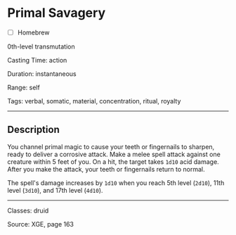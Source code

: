 # Primal Savagery

- [ ] Homebrew

0th-level transmutation

Casting Time: action

Duration: instantaneous

Range: self

Tags: verbal, somatic, material, concentration, ritual, royalty

---

## Description
You channel primal magic to cause your teeth or fingernails to sharpen, ready to deliver a corrosive attack. Make a melee spell attack against one creature within 5 feet of you. On a hit, the target takes `1d10` acid damage. After you make the attack, your teeth or fingernails return to normal.

The spell's damage increases by `1d10` when you reach 5th level (`2d10`), 11th level (`3d10`), and 17th level (`4d10`).

---

Classes: druid

Source: XGE, page 163
